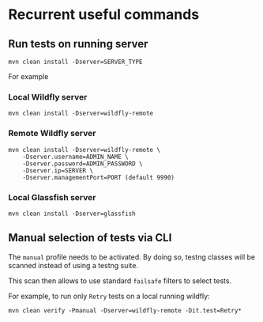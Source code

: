 # Recurrent useful commands

## Run tests on running server

`mvn clean install -Dserver=SERVER_TYPE`

For example

### Local Wildfly server

`mvn clean install -Dserver=wildfly-remote`

### Remote Wildfly server

````
mvn clean install -Dserver=wildfly-remote \
    -Dserver.username=ADMIN_NAME \
    -Dserver.password=ADMIN_PASSWORD \
    -Dserver.ip=SERVER \
    -Dserver.managementPort=PORT (default 9990)
````

### Local Glassfish server

`mvn clean install -Dserver=glassfish`


## Manual selection of tests via CLI

The `manual` profile needs to be activated.
By doing so, testng classes will be scanned instead of using a testng suite.

This scan then allows to use standard `failsafe` filters to select tests. 

For example, to run only `Retry` tests on a local running wildfly:

```
mvn clean verify -Pmanual -Dserver=wildfly-remote -Dit.test=Retry*
```
